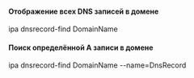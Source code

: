 #### Отображение всех DNS записей в домене
ipa dnsrecord-find DomainName

#### Поиск определённой A записи в домене
ipa dnsrecord-find DomainName --name=DnsRecord
